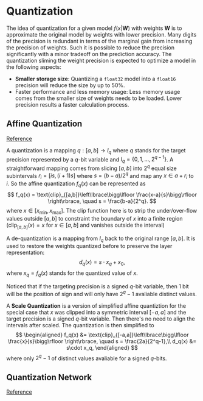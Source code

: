 # Quantization

The idea of quantization for a given model $f(x|\boldsymbol{W})$ with weights $\boldsymbol{W}$ is to approximate the original model by weights with lower precision. Many digits of the precision is redundant in terms of the marginal gain from increasing the precision of weights. Such it is possible to reduce the precision significantly with a minor tradeoff on the prediction accuracy. The quantization sliming the weight precision is expected to optimize a model in the following aspects:
* **Smaller storage size**: Quantizing a `float32` model into a `float16` precision will reduce the size by up to 50%.
* Faster performance and less memory usage: Less memory usage comes from the smaller size of weights needs to be loaded. Lower precision results a faster calculation process.

## Affine Quantization

[Reference](https://arxiv.org/pdf/2004.09602.pdf)

A quantization is a mapping $q:[a,b]\to I_q$ where $q$ stands for the target precision represented by a $q$-bit variable and $I_q=\lbrace 0, 1,\dots, 2^{q-1}\rbrace$. A straightforward mapping comes from slicing $[a,b]$ into $2^q$ equal size subintervals $r_i=[is,(i+1)s]$ where $s=(b-a)/2^q$ and map any $x\in a+r_i$ to $i$. So the affine quantization $f_q(x)$ can be represented as
$$
f_q(x) = \text{clip}_{[a,b]}\left\lbrace\bigg\lfloor \frac{x-a}{s}\bigg\rfloor \right\rbrace, \quad s = \frac{b-a}{2^q}.
$$
where $x\in [x_{\text{min}},x_{\text{max}}]$. The clip function here is to strip the under/over-flow values outside $[a,b]$ to constraint the boundary of $x$ into a finite region ($\text{clip}_{[a,b]}(x)=x$ for $x\in [a,b]$ and vanishes outside the interval) 

A de-quantization is a mapping from $I_q$ back to the original range $[a,b]$. It is used to restore the weights quantized before to preserve the layer representation:
$$
d_q(x) = s\cdot x_q+x_0,
$$
where $x_q=f_q(x)$ stands for the quantized value of $x$. 

Noticed that if the targeting precision is a signed $q$-bit variable, then 1 bit will be the position of sign and will only have $2^q-1$ avaliable distinct values.

A **Scale Quantization** is a version of simplified affine quantiztion for the special case that $x$ was clipped into a symmetric interval $[-a,a]$ and the target precision is a signed $q$-bit variable. Then there's no need to align the intervals after scaled. The quantization is then simplified to
$$
\begin{aligned}
f_q(x) &= \text{clip}_{[-a,a]}\left\lbrace\bigg\lfloor \frac{x}{s}\bigg\rfloor \right\rbrace, \quad s = \frac{2a}{2^q-1},\\
d_q(x) &= s\cdot x_q,
\end{aligned}
$$
where only $2^q-1$ of distinct values avaliable for a signed $q$-bits. 

## Quantization Network

[Reference](https://arxiv.org/pdf/1911.09464.pdf)